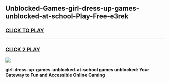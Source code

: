 
## Unblocked-Games-girl-dress-up-games-unblocked-at-school-Play-Free-e3rek
<h3>
<a href="https://premium76.site?title=girl-dress-up-games-unblocked-at-school&ref=18A1">CLICK TO PLAY</a></h3>
<hr>

<h3>
<a href="https://premium76.site?title=girl-dress-up-games-unblocked-at-school&ref=18A1">CLICK 2 PLAY</a>
  
</h3>

<a href="https://premium76.site?title=girl-dress-up-games-unblocked-at-school&ref=18A1"><img src="https://clearcache.store/games.png"></a>


**girl-dress-up-games-unblocked-at-school games unblocked: Your Gateway to Fun and Accessible Online Gaming**
